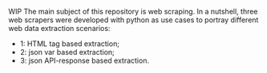 WIP
The main subject of this repository is web scraping. In a nutshell, three web scrapers were developed with python as use cases to portray different web data extraction scenarios:
+ 1: HTML tag based extraction;
+ 2: json var based extraction;
+ 3: json API-response based extraction.
